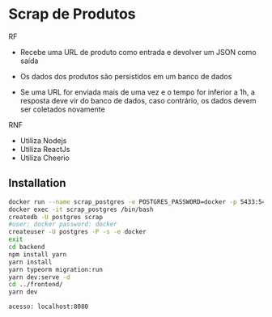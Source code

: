 # Scrap de Produtos

RF
- Recebe uma URL de produto como entrada e devolver um JSON como saída

- Os dados dos produtos são persistidos em um banco de dados

- Se uma URL for enviada mais de uma vez e o tempo for inferior a 1h, a resposta deve vir do banco de dados, caso contrário, os dados devem ser coletados novamente

RNF
- Utiliza Nodejs
- Utiliza ReactJs
- Utiliza Cheerio

## Installation

```bash
docker run --name scrap_postgres -e POSTGRES_PASSWORD=docker -p 5433:5432 -d postgres
docker exec -it scrap_postgres /bin/bash
createdb -U postgres scrap
#user: docker password: docker
createuser -U postgres -P -s -e docker
exit
cd backend 
npm install yarn
yarn install
yarn typeorm migration:run
yarn dev:serve -d 
cd ../frontend/
yarn dev

acesso: localhost:8080
```

